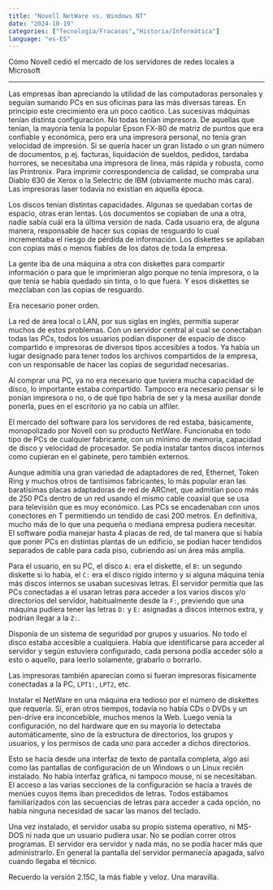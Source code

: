 ```yaml
---
title: "Novell NetWare vs. Windows NT"
date: "2024-10-19"
categories: ["Tecnología/Fracasos","Historia/Informática"]
language: "es-ES"
---
```

Cómo Novell cedió el mercado de los servidores de redes locales a Microsoft

---

Las empresas iban apreciando la utilidad de las computadoras personales y seguían sumando PCs en sus oficinas para las más diversas tareas.  En principio este crecimiento era un poco caótico. Las sucesivas máquinas tenían distinta configuración. No todas tenían impresora. De aquellas que tenían, la mayoría tenía la popular Epson FX-80 de matriz de puntos que era confiable y económica, pero era una impresora personal, no tenía gran velocidad de impresión.  Si se quería hacer un gran listado o un gran número de documentos, p.ej. facturas, liquidación de sueldos, pedidos, tardaba horrores, se necesitaba una impresora de línea, más rápida y robusta, como las Printronix.  Para imprimir correspondencia de calidad, se compraba una Diablo 630 de Xerox o la Selectric de IBM (obviamente mucho más cara). Las impresoras laser todavía no existían en aquella época.

Los discos tenían distintas capacidades.  Algunas se quedaban cortas de espacio, otras eran lentas.  Los documentos se copiaban de una a otra, nadie sabía cuál era la última versión de nada. Cada usuario era, de alguna manera, responsable de hacer sus copias de resguardo lo cual incrementaba el riesgo de pérdida de información.  Los diskettes se apilaban con copias más o menos fiables de los datos de toda la empresa. 

La gente iba de una máquina a otra con diskettes para compartir información o para que le imprimieran algo porque no tenía impresora, o la que tenía se había quedado sin tinta, o lo que fuera.  Y esos diskettes se mezclaban con las copias de resguardo.

Era necesario poner orden.

La red de área local o LAN, por sus siglas en inglés, permitía superar muchos de estos problemas.  Con un servidor central al cual se conectaban todas las PCs, todos los usuarios podían disponer de espacio de disco compartido e impresoras de diversos tipos accesibles a todos.  Ya había un lugar designado para tener todos los archivos compartidos de la empresa, con un responsable de hacer las copias de seguridad necesarias.

Al comprar una PC, ya no era necesario que tuviera mucha capacidad de disco, lo importante estaba compartido. Tampoco era necesario pensar si le ponían impresora o no, o de qué tipo habría de ser y la mesa auxiliar donde ponerla, pues en el escritorio ya no cabía un alfiler. 

El mercado del software para los servidores de red estaba, básicamente, monopolizado por Novell con su producto NetWare. Funcionaba en todo tipo de PCs de cualquier fabricante, con un mínimo de memoria, capacidad de disco y velocidad de procesador.  Se podía instalar tantos discos internos como cupieran en el gabinete, pero también externos.  

Aunque admitía una gran variedad de adaptadores de red, Ethernet, Token Ring y muchos otros de tantísimos fabricantes, lo más popular eran las baratísimas placas adaptadoras de red de ARCnet, que admitían poco más de 250 PCs dentro de un red usando el mismo cable coaxial que se usa para televisión que es muy económico.  Las PCs se encadenaban con unos conectores en T permitiendo un tendido de casi 200 metros. En definitiva, mucho más de lo que una pequeña o mediana empresa pudiera necesitar.  El software podía manejar hasta 4 placas de red, de tal manera que si había que poner PCs en distintas plantas de un edificio, se podían hacer tendidos separados de cable para cada piso, cubriendo así un área más amplia.

Para el usuario, en su PC, el disco `A:` era el diskette, el `B:` un segundo diskette si lo había, el `C:` era el disco rígido interno y si alguna máquina tenía más discos internos se usaban sucesivas letras.  El servidor permitía que las PCs conectadas a él usaran letras para acceder a los varios discos y/o directorios del servidor, habitualmente desde la `F:`, previendo que una máquina pudiera tener las letras `D:` y `E:` asignadas a discos internos extra, y podrían llegar a la `Z:`.

Disponía de un sistema de seguridad por grupos y usuarios.  No todo el disco estaba accesible a cualquiera. Había que identificarse para acceder al servidor y según estuviera configurado, cada persona podía acceder sólo a esto o aquello, para leerlo solamente, grabarlo o borrarlo.

Las impresoras también aparecían como si fueran impresoras físicamente conectadas a la PC, `LPT1:`, `LPT2`, etc.

Instalar el NetWare en una máquina era tedioso por el número de diskettes que requería.  Sí, eran otros tiempos, todavía no había CDs o DVDs y un pen-drive era inconcebible, muchos menos la Web.  Luego venía la configuración, no del hardware que en su mayoría lo detectaba automáticamente, sino de la estructura de directorios, los grupos y usuarios, y los permisos de cada uno para acceder a dichos directorios.

Esto se hacía desde una interfaz de texto de pantalla completa, algo así como las pantallas de configuración de un Windows o un Linux recién instalado. No había interfaz gráfica, ni tampoco mouse, ni se necesitaban.  El acceso a las varias secciones de la configuración se hacía a través de menúes cuyos items iban precedidos de letras.  Todos estábamos familiarizados con las secuencias de letras para acceder a cada opción, no había ninguna necesidad de sacar las manos del teclado.

Una vez instalado, el servidor usaba su propio sistema operativo, ni MS-DOS ni nada que un usuario pudiera usar.  No se podían correr otros programas.  El servidor era servidor y nada más, no se podía hacer más que administrarlo.  En general la pantalla del servidor permanecía apagada, salvo cuando llegaba el técnico. 

Recuerdo la versión 2.15C, la más fiable y veloz.  Una maravilla. 

